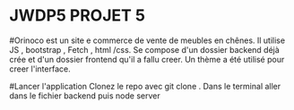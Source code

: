 # JWDP5  PROJET 5
#Orinoco est un site e commerce de vente de meubles en chênes.
Il utilise JS , bootstrap , Fetch , html /css.
Se compose d'un dossier backend déjà crée et d'un dossier frontend qu'il a fallu creer.
Un thème a été utilisé pour creer l'interface. 

#Lancer l'application
Clonez le repo avec git clone . Dans le terminal aller dans le fichier backend puis node server 

